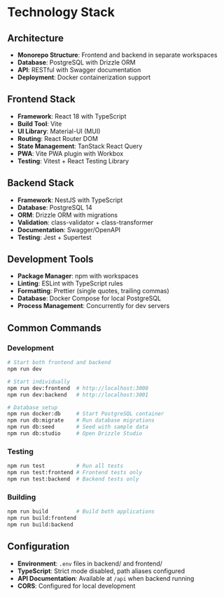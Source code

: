 # Technology Stack

## Architecture
- **Monorepo Structure**: Frontend and backend in separate workspaces
- **Database**: PostgreSQL with Drizzle ORM
- **API**: RESTful with Swagger documentation
- **Deployment**: Docker containerization support

## Frontend Stack
- **Framework**: React 18 with TypeScript
- **Build Tool**: Vite
- **UI Library**: Material-UI (MUI)
- **Routing**: React Router DOM
- **State Management**: TanStack React Query
- **PWA**: Vite PWA plugin with Workbox
- **Testing**: Vitest + React Testing Library

## Backend Stack
- **Framework**: NestJS with TypeScript
- **Database**: PostgreSQL 14
- **ORM**: Drizzle ORM with migrations
- **Validation**: class-validator + class-transformer
- **Documentation**: Swagger/OpenAPI
- **Testing**: Jest + Supertest

## Development Tools
- **Package Manager**: npm with workspaces
- **Linting**: ESLint with TypeScript rules
- **Formatting**: Prettier (single quotes, trailing commas)
- **Database**: Docker Compose for local PostgreSQL
- **Process Management**: Concurrently for dev servers

## Common Commands

### Development
```bash
# Start both frontend and backend
npm run dev

# Start individually
npm run dev:frontend  # http://localhost:3000
npm run dev:backend   # http://localhost:3001

# Database setup
npm run docker:db     # Start PostgreSQL container
npm run db:migrate    # Run database migrations
npm run db:seed       # Seed with sample data
npm run db:studio     # Open Drizzle Studio
```

### Testing
```bash
npm run test          # Run all tests
npm run test:frontend # Frontend tests only
npm run test:backend  # Backend tests only
```

### Building
```bash
npm run build         # Build both applications
npm run build:frontend
npm run build:backend
```

## Configuration
- **Environment**: `.env` files in backend/ and frontend/
- **TypeScript**: Strict mode disabled, path aliases configured
- **API Documentation**: Available at `/api` when backend running
- **CORS**: Configured for local development